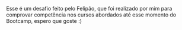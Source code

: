 Esse é um desafio feito pelo Felipão, que foi realizado por mim para comprovar competência nos cursos abordados até esse momento do Bootcamp, espero que goste :)
